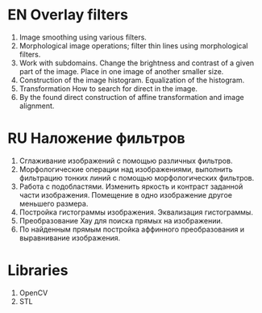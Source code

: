 
# EN Overlay filters
1. Image smoothing using various filters.
2. Morphological image operations; filter thin lines using morphological filters.
3. Work with subdomains. Change the brightness and contrast of a given part of the image. Place in one image of another smaller size.
4. Construction of the image histogram. Equalization of the histogram.
5. Transformation How to search for direct in the image.
6. By the found direct construction of affine transformation and image alignment.


# RU Наложение фильтров
1.	Сглаживание изображений с помощью различных фильтров.
2.	Морфологические операции над изображениями, выполнить фильтрацию тонких линий с помощью морфологических фильтров.
3.	Работа с подобластями. Изменить яркость и контраст заданной части изображения. Помещение в одно изображение другое меньшего размера.
4.	Постройка гистограммы изображения. Эквализация гистограммы.
5.	Преобразование Хау для поиска прямых на изображении.
6.	По найденным прямым постройка аффинного преобразования и выравнивание изображения.


# Libraries

1. OpenCV
2. STL
